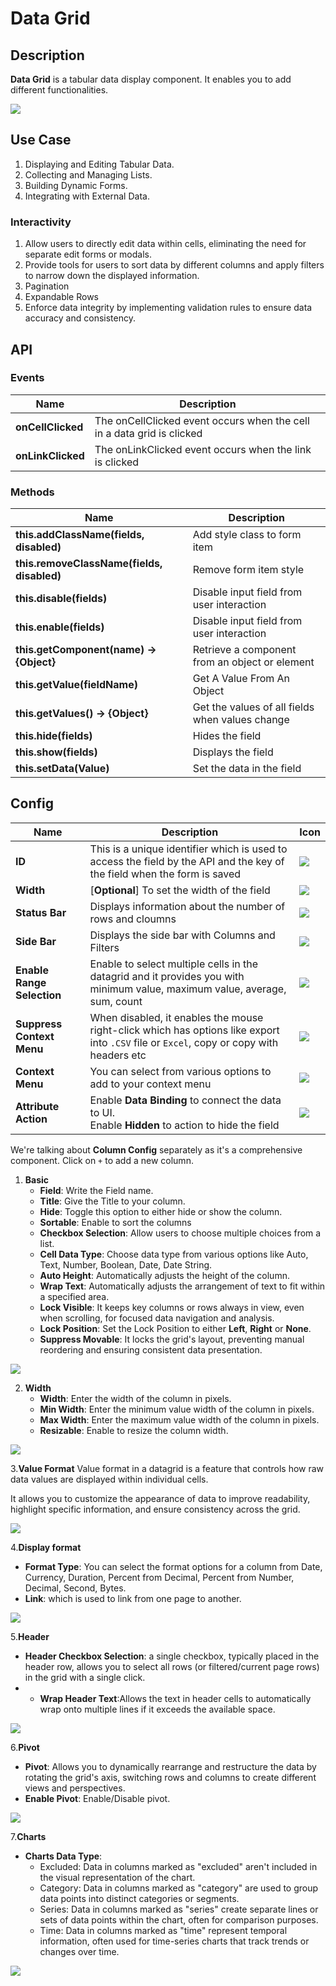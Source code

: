 # Data Grid

## Description

**Data Grid** is a tabular data display component. It enables you to add different functionalities.

<img src= "/apps/components/img/datagrid.png">

## Use Case

1. Displaying and Editing Tabular Data.
2. Collecting and Managing Lists.
3. Building Dynamic Forms.
4. Integrating with External Data.

### Interactivity

1. Allow users to directly edit data within cells, eliminating the need for separate edit forms or modals.
2. Provide tools for users to sort data by different columns and apply filters to narrow down the displayed information.
3. Pagination
4. Expandable Rows
5. Enforce data integrity by implementing validation rules to ensure data accuracy and consistency.

## API

### Events

| **Name**| **Description**|
|----------------------|---------------------------------------------------------------------|
| **onCellClicked**| The onCellClicked event occurs when the cell in a data grid is clicked|
| **onLinkClicked**| The onLinkClicked event occurs when the link is clicked|

### Methods

| **Name**| **Description**|
|----------------------|---------------------------------------------------------------------|
|**this.addClassName(fields, disabled)**|Add style class to form item|
|**this.removeClassName(fields, disabled)**|Remove form item style|
| **this.disable(fields)**| Disable input field from user interaction|
| **this.enable(fields)**| Disable input field from user interaction|
| **this.getComponent(name) → {Object}**|Retrieve a component from an object or element|
| **this.getValue(fieldName)**|Get A Value From An Object|
| **this.getValues() → {Object}**|Get the values of all fields when values change|
|**this.hide(fields)**|Hides the field|
|**this.show(fields)**|Displays the field|
|**this.setData(Value)**|Set the data in the field|

## Config

| **Name**|**Description**|**Icon**|
|---------------|----------------------------------------------------------------------------------------------------------------------------------------|-----------------------------------|
|**ID**| This is a unique identifier which is used to access the field by the API and the key of the field when the form is saved|<img src= "/apps/components/img/input_id.png">|
|**Width**| [**Optional**] To set the width of the field|<img src= "/apps/components/img/input_width.png">|
|**Status Bar**|Displays information about the number of rows and cloumns|<img src= "/apps/components/img/datagrid_statusbar.png">|
|**Side Bar**|Displays the side bar with Columns and Filters|<img src= "/apps/components/img/datagrid_sidebar.png">|
|**Enable Range Selection**|Enable to select multiple cells in the datagrid and it provides you with minimum value, maximum value, average, sum, count|<img src= "/apps/components/img/datagrid_rangeselection.png">|
|**Suppress Context Menu**|When disabled, it enables the mouse right-click which has options like export into `.CSV` file or `Excel`, copy or copy with headers etc|<img src= "/apps/components/img/datagrid_suppress.png">|
|**Context Menu**|You can select from various options to add to your context menu|<img src= "/apps/components/img/datagrid_contextmenu.png">|
|**Attribute Action**|Enable **Data Binding** to connect the data to UI. <br> Enable **Hidden** to action to hide the field|<img src= "/apps/components/img/datagrid_attributeaction.png">|

We're talking about **Column Config** separately as it's a comprehensive component. Click on `+` to add a new column.

1. **Basic**
   * **Field**: Write the Field name.
   * **Title**: Give the Title to your column.
   * **Hide**: Toggle this option to either hide or show the column.
   * **Sortable**: Enable to sort the columns
   * **Checkbox Selection**: Allow users to choose multiple choices from a list.
   * **Cell Data Type**: Choose data type from various options like Auto, Text, Number, Boolean, Date, Date String.
   * **Auto Height**: Automatically adjusts the height of the column.
   * **Wrap Text**: Automatically adjusts the arrangement of text to fit within a specified area.
   * **Lock Visible**: It keeps key columns or rows always in view, even when scrolling, for focused data navigation and analysis.
   * **Lock Position**: Set the Lock Position to either **Left**, **Right** or **None**.
   * **Suppress Movable**: It locks the grid's layout, preventing manual reordering and ensuring consistent data presentation.

<img src= "/apps/components/img/datagrid_basic.png">

2. **Width**
   * **Width**: Enter the width of the column in pixels.
   * **Min Width**: Enter the minimum value width of the column in pixels.
   * **Max Width**: Enter the maximum value width of the column in pixels.
   * **Resizable**: Enable to resize the column width.

<img src= "/apps/components/img/datagrid_width.png">

3.**Value Format**
Value format in a datagrid is a feature that controls how raw data values are displayed within individual cells.

It allows you to customize the appearance of data to improve readability, highlight specific information, and ensure consistency across the grid.

<img src= "/apps/components/img/datagrid_valueformat.png">

4.**Display format**
   * **Format Type**: You can select the format options for a column from Date, Currency, Duration, Percent from Decimal, Percent from Number, Decimal, Second, Bytes.
   * **Link**: which is used to link from one page to another.

<img src= "/apps/components/img/datagrid_displayformat.png">


5.**Header**
  * **Header Checkbox Selection**: a single checkbox, typically placed in the header row, allows you to select all rows (or filtered/current page rows) in the grid with a single click.
  * * **Wrap Header Text**:Allows the text in header cells to automatically wrap onto multiple lines if it exceeds the available space.

<img src= "/apps/components/img/datagrid_header.png">

6.**Pivot**
  * **Pivot**: Allows you to dynamically rearrange and restructure the data by rotating the grid's axis, switching rows and columns to create different views and perspectives.
  * **Enable Pivot**: Enable/Disable pivot.

<img src= "/apps/components/img/datagrid_header.png">

7.**Charts**
  * **Charts Data Type**: 
     * Excluded: Data in columns marked as "excluded" aren't included in the visual representation of the chart.
     * Category: Data in columns marked as "category" are used to group data points into distinct categories or segments.
     * Series: Data in columns marked as "series" create separate lines or sets of data points within the chart, often for comparison purposes.
     * Time: Data in columns marked as "time" represent temporal information, often used for time-series charts that track trends or changes over time.

<img src= "/apps/components/img/datagrid_charts.png">

